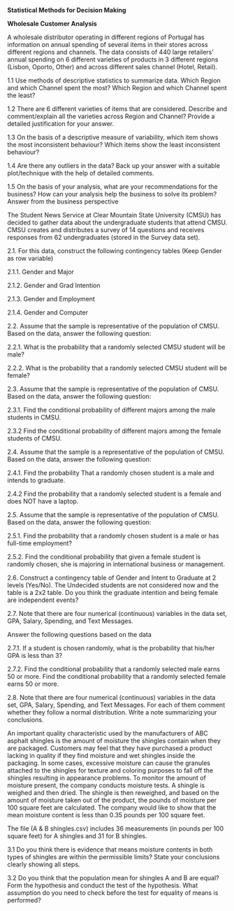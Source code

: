 **Statistical Methods for Decision Making**

**Wholesale Customer Analysis**

A wholesale distributor operating in different regions of Portugal has information on annual spending of several items in their stores across different regions and channels. The data consists of 440 large retailers’ annual spending on 6 different varieties of products in 3 different regions (Lisbon, Oporto, Other) and across different sales channel (Hotel, Retail).

1.1 Use methods of descriptive statistics to summarize data. Which Region and which Channel spent the most? Which Region and which Channel spent the least?

1.2 There are 6 different varieties of items that are considered. Describe and comment/explain all the varieties across Region and Channel? Provide a detailed justification for your answer.

1.3 On the basis of a descriptive measure of variability, which item shows the most inconsistent behaviour? Which items show the least inconsistent behaviour?

1.4 Are there any outliers in the data? Back up your answer with a suitable plot/technique with the help of detailed comments.

1.5 On the basis of your analysis, what are your recommendations for the business? How can your analysis help the business to solve its problem? Answer from the business perspective

The Student News Service at Clear Mountain State University (CMSU) has decided to gather data about the undergraduate students that attend CMSU. CMSU creates and distributes a survey of 14 questions and receives responses from 62 undergraduates (stored in the Survey data set).

2.1. For this data, construct the following contingency tables (Keep Gender as row variable)

2.1.1. Gender and Major

2.1.2. Gender and Grad Intention

2.1.3. Gender and Employment

2.1.4. Gender and Computer

2.2. Assume that the sample is representative of the population of CMSU. Based on the data, answer the following question:

2.2.1. What is the probability that a randomly selected CMSU student will be male?

2.2.2. What is the probability that a randomly selected CMSU student will be female?

2.3. Assume that the sample is representative of the population of CMSU. Based on the data, answer the following question:

2.3.1. Find the conditional probability of different majors among the male students in CMSU.

2.3.2 Find the conditional probability of different majors among the female students of CMSU.

2.4. Assume that the sample is a representative of the population of CMSU. Based on the data, answer the following question:

2.4.1. Find the probability That a randomly chosen student is a male and intends to graduate.

2.4.2 Find the probability that a randomly selected student is a female and does NOT have a laptop. 

2.5. Assume that the sample is representative of the population of CMSU. Based on the data, answer the following question:

2.5.1. Find the probability that a randomly chosen student is a male or has full-time employment?

2.5.2. Find the conditional probability that given a female student is randomly chosen, she is majoring in international business or management.

2.6.  Construct a contingency table of Gender and Intent to Graduate at 2 levels (Yes/No). The Undecided students are not considered now and the table is a 2x2 table. Do you think the graduate intention and being female are independent events?

2.7. Note that there are four numerical (continuous) variables in the data set, GPA, Salary, Spending, and Text Messages.

Answer the following questions based on the data

2.7.1. If a student is chosen randomly, what is the probability that his/her GPA is less than 3?

2.7.2. Find the conditional probability that a randomly selected male earns 50 or more. Find the conditional probability that a randomly selected female earns 50 or more.

2.8. Note that there are four numerical (continuous) variables in the data set, GPA, Salary, Spending, and Text Messages. For each of them comment whether they follow a normal distribution. Write a note summarizing your conclusions.

An important quality characteristic used by the manufacturers of ABC asphalt shingles is the amount of moisture the shingles contain when they are packaged. Customers may feel that they have purchased a product lacking in quality if they find moisture and wet shingles inside the packaging.   In some cases, excessive moisture can cause the granules attached to the shingles for texture and coloring purposes to fall off the shingles resulting in appearance problems. To monitor the amount of moisture present, the company conducts moisture tests. A shingle is weighed and then dried. The shingle is then reweighed, and based on the amount of moisture taken out of the product, the pounds of moisture per 100 square feet are calculated. The company would like to show that the mean moisture content is less than 0.35 pounds per 100 square feet.

The file (A & B shingles.csv) includes 36 measurements (in pounds per 100 square feet) for A shingles and 31 for B shingles.

3.1 Do you think there is evidence that means moisture contents in both types of shingles are within the permissible limits? State your conclusions clearly showing all steps.

3.2 Do you think that the population mean for shingles A and B are equal? Form the hypothesis and conduct the test of the hypothesis. What assumption do you need to check before the test for equality of means is performed?
